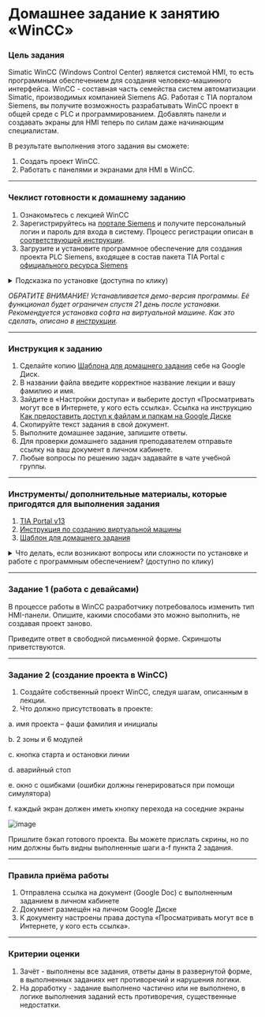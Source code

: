 # Домашнее задание к занятию «WinCC»

### Цель задания

Simatic WinCC (Windows Control Center) является системой HMI, то есть программным обеспечением для создания человеко-машинного интерфейса. WinCC - составная часть семейства систем автоматизации Simatic, производимых компанией Siemens AG. Работая с TIA порталом Siemens, вы получите возможность разрабатывать WinCC  проект в общей среде c PLC и программированием. Добавлять панели и создавать экраны для HMI теперь по силам даже начинающим специалистам.

В результате выполнения этого задания вы сможете:

1. Создать проект WinCC.
2. Работать с панелями и экранами для HMI в WinCC.

------

### Чеклист готовности к домашнему заданию

1. Ознакомьтесь с лекцией WinCC
2. Зарегистрируйтесь на [портале Siemens](https://mall.industry.siemens.com/goos/WelcomePage.aspx?regionUrl=/ru&language=ru) и получите персональный логин и пароль для входа в систему. Процесс регистрации описан в [соответствующей инструкции](https://docs.google.com/presentation/d/1RPHvCE2OxBbHRMWSAV2E-HxscZvR2nRIZVHCy8hvjJE/edit?usp=sharing).
3. Загрузите и установите программное обеспечение для создания проекта PLC Siemens, входящее в состав пакета TIA Portal с [официального ресурса Siemens](https://support.industry.siemens.com/cs/document/78793685/simatic-step-7-(tia-portal)-v13-trial-download?dti=0&lc=en-DE)
<details>
  <summary> Подсказка по установке (доступна по клику)</summary>
  
  
1. Скачайте все файлы по [ссылке](https://support.industry.siemens.com/cs/document/109745155/simatic-step-7-including-plcsim-v13-sp2-trial-download?dti=0&lc=en-DE) в две отдельные папки:
  - STEP 7 Professional V13 SP2 (DVD 1, DVD 2, SHA-256 checksum)
  ![image](https://github.com/netology-code/phd-homeworks/blob/main/6.6/Step7_1.png)
  - SIMATIC STEP 7 PLCSIM V13 SP2 for STEP 7 Basic and STEP 7 Professional (включая SHA-256 checksum)
    ![image](https://github.com/netology-code/phd-homeworks/blob/main/6.6/Step7_2.png)
2. Запустите установочный файл SIMATIC_STEP_7_Professional_V13_SP2_Upd4.exe, пройдите стандартную процедуру установки.
3. Запустите установочный файл SIMATIC_S7_PLCSIM_V13_SP2.exe, пройдите стандартную процедуру установки.

**Подсказка по распаковке архиватором WinRAR:**

Если скачанный дистрибутив TIA Portal содержит некоторые файлы с расширением 001, это вызовет проблему при распаковке данных.

Это происходит, потому что некоторые версии архиватора WinRAR, установленные на ПК, ассоциируют файлы с именем 001, как файлы с расширением .rar.

Для решения проблемы можно убрать ассоциацию:

1. Найдите архиватор WinRAR, имеющий окончание 001.
2. Откройте его двойным кликом, далее выбирайте Установка ⇒ Интеграция.
3. В окне слева будет перечень форматов, которые по умолчанию ассоциируются с WinRAR.
4. Уберите галочку с формата 001, нажмите ОК и перезагрузите ПК.

Скрин с действиями дан ниже:
 ![image](https://github.com/netology-code/scada-4-homeworks/blob/scada-7/WinRAR.png)

-----
  
</details>
  
*ОБРАТИТЕ ВНИМАНИЕ! Устанавливается демо-версия программы. Её функционал будет ограничен спустя 21 день после установки. Рекомендуется установка софта на виртуальной машине. Как это сделать, описано в [инструкции](https://docs.google.com/presentation/d/1psnSlotXT7cr8ECnaZaTCDLnIyYOGUzCArLeydeRztY/edit?usp=sharing).*

------

### Инструкция к заданию

1. Сделайте копию [Шаблона для домашнего задания](https://docs.google.com/document/d/1zMiXFVbQfThpDjIDXWCMfFhiItf6xTUbK7sXsEp7NPo/edit?usp=sharing) себе на Google Диск.
2. В названии файла введите корректное название лекции и вашу фамилию и имя.
3. Зайдите в «Настройки доступа» и выберите доступ «Просматривать могут все в Интернете, у кого есть ссылка». Ссылка на инструкцию [Как предоставить доступ к файлам и папкам на Google Диске](https://support.google.com/docs/answer/2494822?hl=ru&co=GENIE.Platform%3DDesktop)
4. Скопируйте текст задания в свой документ.
5. Выполните домашнее задание, запишите ответы.
6. Для проверки домашнего задания преподавателем отправьте ссылку на ваш документ в личном кабинете.
7. Любые вопросы по решению задач задавайте в чате учебной группы.

------

### Инструменты/ дополнительные материалы, которые пригодятся для выполнения задания

1. [TIA Portal v13](https://support.industry.siemens.com/cs/document/78793685/simatic-step-7-(tia-portal)-v13-trial-download?dti=0&lc=en-DE)
2. [Инструкция по созданию виртуальной машины](https://docs.google.com/presentation/d/1psnSlotXT7cr8ECnaZaTCDLnIyYOGUzCArLeydeRztY/edit?usp=sharing)
3. [Шаблон для домашнего задания](https://docs.google.com/document/d/1zMiXFVbQfThpDjIDXWCMfFhiItf6xTUbK7sXsEp7NPo/edit?usp=sharing)

<details>
  <summary> Что делать, если возникают вопросы или сложности по установке и работе с программным обеспечением? (доступно по клику)</summary>
  
  
1. Напишите в чат группы или обратиться к координатору в системе обращений студентов на сайте по [ссылке](netology.ru/profile?modal=support&type=new-ticket)

2. Можете написать о своей проблеме в разделе «Вопросы и ответы» к домашнему заданию
  
  ![image](https://github.com/netology-code/pwin-homeworks/blob/homeworks-pae-7/5.1/Q%26A.png)
    ---
  
</details>

-----

### Задание 1 (работа с девайсами)

В процессе работы в WinCC разработчику потребовалось изменить тип HMI-панели.
Опишите, какими способами это можно выполнить, не создавая проект заново. 

Приведите ответ в свободной письменной форме. Скриншоты приветствуются.


------

### Задание 2 (создание проекта в WinCC)

1.	Создайте собственный проект WinCC, следуя шагам, описанным в лекции.
2.	Что должно присутствовать в проекте:

a. имя проекта – фаши фамилия и инициалы

b. 2 зоны и 6 модулей

c. кнопка старта и остановки линии

d. аварийный стоп

e. окно с ошибками (ошибки должны генерироваться при помощи симулятора)

f. каждый экран должен иметь кнопку перехода на соседние экраны

![image](https://github.com/netology-code/scada-4-homeworks/blob/scada-7/9/S%D1%81reen_WinCC.png)

Пришлите бэкап готового проекта.
Вы можете прислать скрины, но по ним должны быть видны выполненные шаги a-f пункта 2 задания.

------

### Правила приёма работы

1. Отправлена ссылка на документ (Google Doc) с выполненным заданием в личном кабинете
2. Документ размещён на личном Google Диске
3. К документу настроены права доступа «Просматривать могут все в Интернете, у кого есть ссылка».

------

### Критерии оценки

1. Зачёт - выполнены все задания, ответы даны в развернутой форме, в выполненных заданиях нет противоречий и нарушения логики.
2. На доработку - задание выполнено частично или не выполнено, в логике выполнения заданий есть противоречия, существенные недостатки.


